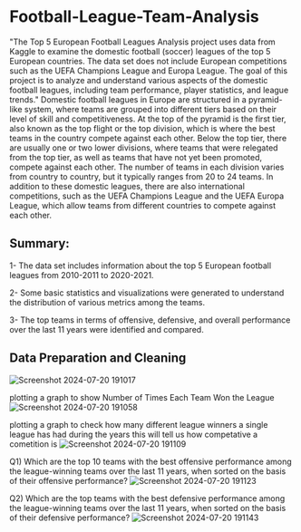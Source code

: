 # Football-League-Team-Analysis
"The Top 5 European Football Leagues Analysis project uses data from Kaggle to examine the domestic football (soccer) leagues of the top 5 European countries. The data set does not include European competitions such as the UEFA Champions League and Europa League. The goal of this project is to analyze and understand various aspects of the domestic football leagues, including team performance, player statistics, and league trends."
Domestic football leagues in Europe are structured in a pyramid-like system, where teams are grouped into different tiers based on their level of skill and competitiveness. At the top of the pyramid is the first tier, also known as the top flight or the top division, which is where the best teams in the country compete against each other.
Below the top tier, there are usually one or two lower divisions, where teams that were relegated from the top tier, as well as teams that have not yet been promoted, compete against each other. The number of teams in each division varies from country to country, but it typically ranges from 20 to 24 teams.
In addition to these domestic leagues, there are also international competitions, such as the UEFA Champions League and the UEFA Europa League, which allow teams from different countries to compete against each other.



## Summary:
1- The data set includes information about the top 5 European football leagues from 2010-2011 to 2020-2021.

2- Some basic statistics and visualizations were generated to understand the distribution of various metrics among the teams.

3- The top teams in terms of offensive, defensive, and overall performance over the last 11 years were identified and compared.



## Data Preparation and Cleaning 
![Screenshot 2024-07-20 191017](https://github.com/user-attachments/assets/9c27c3c4-dd53-4a3d-9840-ffb3e629d171)

plotting a graph to show Number of Times Each Team Won the League
![Screenshot 2024-07-20 191058](https://github.com/user-attachments/assets/c55b9ef6-ba97-4b43-a382-482dceb25bee)

plotting a graph to check how many different league winners a single league has had during the years this will tell us how competative a cometition is
![Screenshot 2024-07-20 191109](https://github.com/user-attachments/assets/a7349b65-cba7-49b8-a619-e8f8c4bec908)


Q1) Which are the top 10 teams with the best offensive performance among the league-winning teams over the last 11 years, when sorted on the basis of their offensive performance?
![Screenshot 2024-07-20 191123](https://github.com/user-attachments/assets/94b12782-b7e3-4fbe-8468-cc4c976b8db1)

Q2) Which are the top teams with the best defensive performance among the league-winning teams over the last 11 years, when sorted on the basis of their defensive performance?
![Screenshot 2024-07-20 191143](https://github.com/user-attachments/assets/a520c730-6d29-4a2f-8199-8684ae1417ac)

